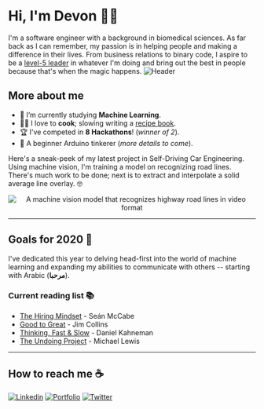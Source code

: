 # Hi, I'm Devon 👨‍💻
I'm a software engineer with a background in biomedical sciences. As far back as I can remember, my passion is in helping people and making a difference in their lives. From business relations to binary code, I aspire to be a [level-5 leader](https://www.jimcollins.com/concepts/level-five-leadership.html "Good to Great, Jim Collins") in whatever I'm doing and bring out the best in people because that's when the magic happens.
![Header](https://user-images.githubusercontent.com/22490250/88862912-75063d00-d1cf-11ea-8367-4f6fbe17a59e.png "Devon Fazekas, software engineer, entrepreneur, and philanthropist")

## More about me
- 🌱 I’m currently studying **Machine Learning**.
- 👨‍🍳 I love to **cook**; slowing writing a [recipe book](https://www.notion.so/1867c8909b6d49a18a9e38c31eb55245?v=eff433202a824634b896f2bb343adef2 "Cookbook"). 
- 🏆 I've competed in **8 Hackathons**! (*winner of 2*).
- 🤖 A beginner Arduino tinkerer (*more details to come*).

Here's a sneak-peek of my latest project in Self-Driving Car Engineering. Using machine vision, I'm training a model on recognizing road lines. There's much work to be done; next is to extract and interpolate a solid average line overlay. 🤓
<p align="center">
  <img alt="A machine vision model that recognizes highway road lines in video format" src="https://user-images.githubusercontent.com/22490250/88982693-f7a5ff80-d296-11ea-8286-ef113269abba.gif?raw=true" title="A machine vision model that recognizes highway road lines in video format"/>
</p>

-----------
## Goals for 2020 🔭
I've dedicated this year to delving head-first into the world of machine learning and expanding my abilities to communicate with others -- starting with Arabic (**مرحبا**).

### Current reading list 📚
- [The Hiring Mindset](https://www.amazon.ca/Hiring-Mindset-universal-pitfalls-building/dp/1775350304) - Seán McCabe
- [Good to Great](https://www.amazon.ca/Good-Great-Companies-Leap-Others/dp/B071NXJFVL/ref=sr_1_1?dchild=1&qid=1596147352&refinements=p_27%3AJim+Collins&s=books&sr=1-1&text=Jim+Collins) - Jim Collins
- [Thinking, Fast & Slow](https://www.amazon.ca/Thinking-Fast-Slow-Daniel-Kahneman/dp/0385676530/ref=sr_1_1?dchild=1&qid=1596147721&refinements=p_27%3ADaniel+Kahneman&s=books&sr=1-1&text=Daniel+Kahneman) - Daniel Kahneman
- [The Undoing Project](https://www.amazon.ca/Undoing-Project-Friendship-Changed-Minds/dp/0393254593/ref=sr_1_6?dchild=1&qid=1596148069&refinements=p_27%3AMichael+Lewis&s=books&sr=1-6&text=Michael+Lewis) - Michael Lewis

-----------
## How to reach me ☕
[![Linkedin](https://img.shields.io/badge/-Devon_Fazekas-blue?style=flat&logo=Linkedin&logoColor=white&link=https://www.linkedin.com/in/devon-fazekas/)](https://www.linkedin.com/in/devon-fazekas/)
[![Portfolio](https://img.shields.io/badge/-DevonFazekas.com-CD52FF?style=flat&logo=Google&logoColor=white&link=https://www.DevonFazekas.com/)](https://www.DevonFazekas.com/)
[![Twitter](https://img.shields.io/badge/-Devon_Fazekas-1A91DA?style=flat&logo=twitter&logoColor=white&link=https://twitter.com/Devon_Fazekas)](https://twitter.com/Devon_Fazekas)
